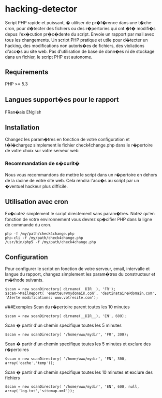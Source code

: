 # hacking-detector
Script PHP rapide et puissant, � utiliser de pr�f�rence dans une t�che cron, pour d�tecter des fichiers ou des r�pertories qui ont �t� modifi�s depus l'ex�cution pr�c�dente du script. Envoie un rapport par mail avec tous les changements. Un script PHP pratique et utile pour d�tecter un hacking, des modifications non autoris�es de fichiers, des violiations d'acc�s au site web. Pas d'utilisation de base de donn�es ni de stockage dans un fichier, le script PHP est autonome.

## Requirements
PHP >= 5.3 

## Langues support�es pour le rapport
FRan�ais
ENglish

## Installation
Changez les param�tres en fonction de votre configuration et t�l�chargez simplement le fichier check4change.php dans le r�pertoire de votre choix sur votre serveur web

### Recommandation de s�curit�
Nous vous recommandons de mettre le script dans un r�pertoire en dehors de la racine de votre site web. Cela rendra l'acc�s au script par un �ventuel hackeur plus difficile.

## Utilisation avec cron
Ex�cutez simplement le script directement sans param�tres.
Notez qu'en fonction de votre environnement vous devrez sp�cifier PHP dans la ligne de commande du cron.
```
php -f /my/path/check4change.php
php-cli -f /my/path/check4change.php
/usr/bin/php5 -f /my/path/check4change.php
```

## Configuration
Pour configurer le script en fonction de votre serveur, email, intervalle et langue du rapport, changez simplement les param�tres du constructeur et m�thode suivants.
```
$scan = new scanDirectory( dirname(__DIR__), 'FR');
$scan->MailReport( 'emetteur@mydomain.com', 'destinataire@domain.com', 'Alerte modifications: www.votresite.com');
```

###Exemples
Scan du r�pertoire parent toutes les 10 minutes
```
$scan = new scanDirectory( dirname(__DIR__), 'EN', 600);
```

Scan � partir d'un chemin specifique toutes les 5 minutes
```
$scan = new scanDirectory( '/home/www/mydir', 'FR', 300);
```

Scan � partir d'un chemin specifique toutes les 5 minutes et exclure des r�pertoires
```
$scan = new scanDirectory( '/home/www/mydir', 'EN', 300, array('cache','temp'));

```
Scan � partir d'un chemin specifique toutes les 10 minutes et exclure des fichiers
```
$scan = new scanDirectory( '/home/www/mydir', 'EN', 600, null, array('log.txt','sitemap.xml'));
```
